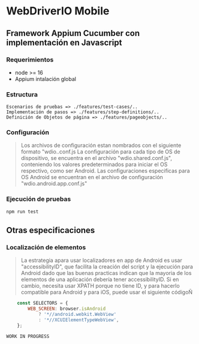 # WebDriverIO  Mobile
## Framework Appium  Cucumber con implementación en Javascript

### Requerimientos
- node >= 16
- Appium intalación global

### Estructura 
```
Escenarios de pruebas => ./features/test-cases/..
Implementación de pasos => ./features/step-definitions/..
Definición de Objetos de página => ./features/pageobjects/..
```

### Configuración
> Los archivos de configuración estan nombrados con el siguiente formato "wdio.<clase>.conf.js
> La configuración para cada tipo de OS de dispositivo, se encuentra en el archivo "wdio.shared.conf.js", conteniendo los valores predeterminados para iniciar el OS respectivo, como ser Android.
> Las configuraciones especificas para OS Android se encuentran en el archivo de configuración "wdio.android.app.conf.js"

### Ejecución de pruebas
```bash
npm run test
```

## Otras especificaciones
### Localización de elementos
> La estrategia apara usar localizadores en app de Android es usar "accessibilityID", que facilita la creación del script y la ejecución para Android dado que las buenas practicas indican que la mayoria de los elementos de una aplicación debería tener accessibilityID.
> Si en cambio, necesita usar XPATH porque no tiene ID, y para hacerlo compatible para Android y para iOS, puede usar el siguiente códigoÑ 
```js
    const SELECTORS = {
        WEB_SCREEN: browser.isAndroid
            ? '*//android.webkit.WebView'
            : '*//XCUIElementTypeWebView',
    };
```


```
WORK IN PROGRESS
```
